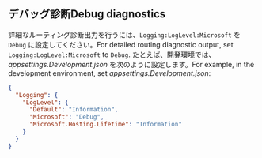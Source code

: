 ## <a name="debug-diagnostics"></a><span data-ttu-id="9eb6b-101">デバッグ診断</span><span class="sxs-lookup"><span data-stu-id="9eb6b-101">Debug diagnostics</span></span>

<span data-ttu-id="9eb6b-102">詳細なルーティング診断出力を行うには、`Logging:LogLevel:Microsoft` を `Debug` に設定してください。</span><span class="sxs-lookup"><span data-stu-id="9eb6b-102">For detailed routing diagnostic output, set `Logging:LogLevel:Microsoft` to `Debug`.</span></span> <span data-ttu-id="9eb6b-103">たとえば、開発環境では、*appsettings.Development.json* を次のように設定します。</span><span class="sxs-lookup"><span data-stu-id="9eb6b-103">For example, in the development environment, set *appsettings.Development.json*:</span></span>

```JSON
{
  "Logging": {
    "LogLevel": {
      "Default": "Information",
      "Microsoft": "Debug",
      "Microsoft.Hosting.Lifetime": "Information"
    }
  }
}